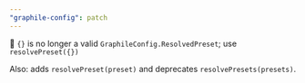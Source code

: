 ```yaml
---
"graphile-config": patch
---
```


🚨 `{}` is no longer a valid `GraphileConfig.ResolvedPreset`; use
`resolvePreset({})`

Also: adds `resolvePreset(preset)` and deprecates `resolvePresets(presets)`.
